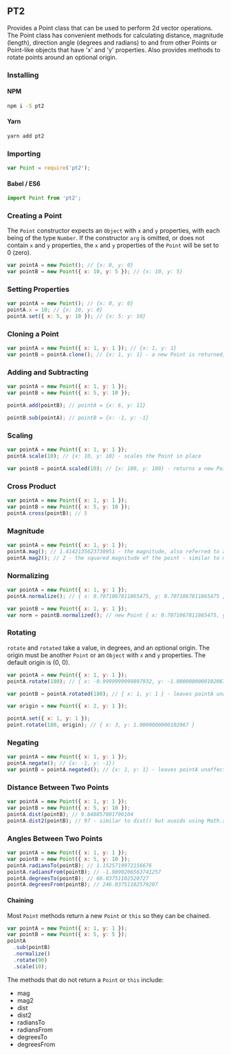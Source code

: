 ## PT2

Provides a Point class that can be used to perform 2d vector operations. The Point class has convenient methods for calculating distance, magnitude (length), direction angle (degrees and radians) to and from other Points or Point-like objects that have 'x' and 'y' properties. Also provides methods to rotate points around an optional origin.

### Installing

#### NPM

```bash
npm i -S pt2
```

#### Yarn

```bash
yarn add pt2
```

### Importing

```javascript
var Point = require('pt2');
```

#### Babel / ES6

```javascript
import Point from 'pt2';
```

### Creating a Point

The `Point` constructor expects an `Object` with `x` and `y` properties, with each being of the type `Number`. If the constructor `arg` is omitted, or does not contain `x` and `y` properties, the `x` and `y` properties of the `Point` will be set to 0 (zero).

```javascript
var pointA = new Point(); // {x: 0, y: 0}
var pointB = new Point({ x: 10, y: 5 }); // {x: 10, y: 5}
```

### Setting Properties

```javascript
var pointA = new Point(); // {x: 0, y: 0}
pointA.x = 10; // {x: 10, y: 0}
pointA.set({ x: 5, y: 10 }); // {x: 5: y: 10}
```

### Cloning a Point

```javascript
var pointA = new Point({ x: 1, y: 1 }); // {x: 1, y: 1}
var pointB = pointA.clone(); // {x: 1, y: 1} - a new Point is returned, not a reference to pointA
```

### Adding and Subtracting

```javascript
var pointA = new Point({ x: 1, y: 1 });
var pointB = new Point({ x: 5, y: 10 });

pointA.add(pointB); // pointA = {x: 6, y: 11}

pointB.sub(pointA); // pointB = {x: -1, y: -1}
```

### Scaling

```javascript
var pointA = new Point({ x: 1, y: 1 });
pointA.scale(10); // {x: 10, y: 10} - scales the Point in place

var pointB = pointA.scaled(10); // {x: 100, y: 100} - returns a new Point leaving pointA unaffected
```

### Cross Product

```javascript
var pointA = new Point({ x: 1, y: 1 });
var pointB = new Point({ x: 5, y: 10 });
pointA.cross(pointB); // 5
```

### Magnitude

```javascript
var pointA = new Point({ x: 1, y: 1 });
pointA.mag(); // 1.4142135623730951 - the magnitude, also referred to as the length, of the point
pointA.mag2(); // 2 - the squared magnitude of the point - similar to mag() but avoids using Math.sqrt
```

### Normalizing

```javascript
var pointA = new Point({ x: 1, y: 1 });
pointA.normalize(); // { x: 0.7071067811865475, y: 0.7071067811865475 }

var pointB = new Point({ x: 1, y: 1 });
var norm = pointB.normalized(); // new Point { x: 0.7071067811865475, y: 0.7071067811865475 } is returned - pointB is unaffected
```

### Rotating

`rotate` and `rotated` take a value, in degrees, and an optional origin. The origin must be another `Point` or an `Object` with `x` and `y` properties. The default origin is (0, 0).

```javascript
var pointA = new Point({ x: 1, y: 1 });
pointA.rotate(180); // { x: -0.9999999999897932, y: -1.0000000000102067 }

var pointB = pointA.rotated(180); // { x: 1, y: 1 } - leaves pointA unaffected

var origin = new Point({ x: 2, y: 1 });

pointA.set({ x: 1, y: 1 });
point.rotate(180, origin); // { x: 3, y: 1.0000000000102067 }
```

### Negating

```javascript
var pointA = new Point({ x: 1, y: 1 });
pointA.negate(); // {x: -1, y: -1})
var pointB = pointA.negated(); // {x: 1, y: 1} - leaves pointA unaffected
```

### Distance Between Two Points

```javascript
var pointA = new Point({ x: 1, y: 1 });
var pointB = new Point({ x: 5, y: 10 });
pointA.dist(pointB); // 9.848857801796104
pointA.dist2(pointB); // 97 - similar to dist() but avoids using Math.sqrt
```

### Angles Between Two Points

```javascript
var pointA = new Point({ x: 1, y: 1 });
var pointB = new Point({ x: 5, y: 10 });
pointA.radiansTo(pointB); // 1.1525719972156676
pointA.radiansFrom(pointB); // -1.9890206563741257
pointA.degreesTo(pointB); // 66.03751102520727
pointA.degreesFrom(pointB); // 246.03751102579207
```

#### Chaining

Most `Point` methods return a new `Point` or `this` so they can be chained.

```javascript
var pointA = new Point({ x: 1, y: 1 });
var pointB = new Point({ x: 5, y: 5 });
pointA
  .sub(pointB)
  .normalize()
  .rotate(90)
  .scale(10);
```

The methods that do not return a `Point` or `this` include:

- mag
- mag2
- dist
- dist2
- radiansTo
- radiansFrom
- degreesTo
- degreesFrom
